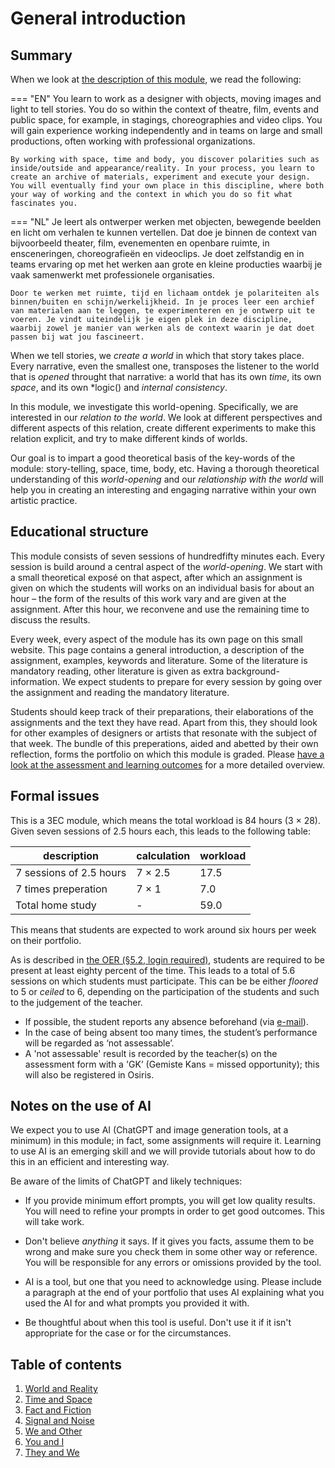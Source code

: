 # General introduction

## Summary

When we look at [the description of this module](https://www.academieminerva.nl/en/programmes/design/majors/time-based
), we read the following:

=== "EN"
    You learn to work as a designer with objects, moving images and light to tell stories. You do so within the context of theatre, film, events and public space, for example, in stagings, choreographies and video clips. You will gain experience working independently and in teams on large and small productions, often working with professional organizations. 

    By working with space, time and body, you discover polarities such as inside/outside and appearance/reality. In your process, you learn to create an archive of materials, experiment and execute your design. You will eventually find your own place in this discipline, where both your way of working and the context in which you do so fit what fascinates you.

=== "NL"
    Je leert als ontwerper werken met objecten, bewegende beelden en licht om verhalen te kunnen vertellen. Dat doe je binnen de context van bijvoorbeeld theater, film, evenementen en openbare ruimte, in ensceneringen, choreografieën en videoclips. Je doet zelfstandig en in teams ervaring op met het werken aan grote en kleine producties waarbij je vaak samenwerkt met professionele organisaties. 

    Door te werken met ruimte, tijd en lichaam ontdek je polariteiten als binnen/buiten en schijn/werkelijkheid. In je proces leer een archief van materialen aan te leggen, te experimenteren en je ontwerp uit te voeren. Je vindt uiteindelijk je eigen plek in deze discipline, waarbij zowel je manier van werken als de context waarin je dat doet passen bij wat jou fascineert. 

When we tell stories, we *create a world* in which that story takes place. Every narrative, even the smallest one, transposes the listener to the world that is *opened* throught that narrative: a world that has its own *time*, its own *space*, and its own *logic() and *internal consistency*.

In this module, we investigate this world-opening. Specifically, we are interested in our *relation to the world*. We look at different perspectives and different aspects of this relation, create different experiments to make this relation explicit, and try to make different kinds of worlds. 

Our goal is to impart a good theoretical basis of the key-words of the module: story-telling, space, time, body, etc. Having a thorough theoretical understanding of this *world-opening* and our *relationship with the world* will help you in creating an interesting and engaging narrative within your own artistic practice.

## Educational structure

This module consists of seven sessions of hundredfifty minutes each. Every session is build around a central aspect of the *world-opening*. We start with a small theoretical exposé on that aspect, after which an assignment is given on which the students will works on an individual basis for about an hour – the form of the results of this work vary and are given at the assignment. After this hour, we reconvene and use the remaining time to discuss the results.

Every week, every aspect of the module has its own page on this small website. This page contains a general introduction, a description of the assignment, examples, keywords and literature. Some of the literature is mandatory reading, other literature is given as extra background-information. We expect students to prepare for every session by going over the assignment and reading the mandatory literature.

Students should keep track of their preparations, their elaborations of the assignments and the text they have read. Apart from this, they should look for other examples of designers or artists that resonate with the subject of that week. The bundle of this preperations, aided and abetted by their own reflection, forms the portfolio on which this module is graded. Please [have a look at the assessment and learning outcomes](assessment.md) for a more detailed overview.

## Formal issues

This is a 3EC module, which means the total workload is 84 hours (3 &times; 28). Given seven sessions of 2.5 hours each, this leads to the following table:

description | calculation | workload
---|---|---
7 sessions of 2.5 hours | 7 &times; 2.5 | 17.5
7 times preperation | 7 &times; 1 | 7.0
Total home study | - | 59.0

This means that students are expected to work around six hours per week on their portfolio.

As is described in [the OER (§5.2, login required)](https://hanzenl.sharepoint.com.mcas.ms/sites/bmnc_binf_ps_mijnhanze/Onderwijsportaal/Forms/AllItems.aspx?id=%2Fsites%2Fbmnc%5Fbinf%5Fps%5Fmijnhanze%2FOnderwijsportaal%2FWeten%20en%20Regelen%2FStart%20van%20studie%28jaar%29%2FOverzicht%20Onderwijs%20en%20Examenregeling%2FSABK%2FVormgeving%2F20241211%20OER%20Academie%20Minerva%20bachelor%20Vormgeving%202024%2D25%20def%2Epdf&parent=%2Fsites%2Fbmnc%5Fbinf%5Fps%5Fmijnhanze%2FOnderwijsportaal%2FWeten%20en%20Regelen%2FStart%20van%20studie%28jaar%29%2FOverzicht%20Onderwijs%20en%20Examenregeling%2FSABK%2FVormgeving), students are required to be present at least eighty percent of the time. This leads to a total of 5.6 sessions on which students must participate. This can be be either *floored* to 5 or *ceiled* to 6, depending on the participation of the students and such to the judgement of the teacher.

- If possible, the student reports any absence beforehand (via [e-mail](mailto:b.barnard@pl.hanze.nl)).
- In the case of being absent too many times, the student’s performance will be regarded as ‘not assessable’.
- A 'not assessable' result is recorded by the teacher(s) on the assessment form with a 'GK’ (Gemiste Kans = missed opportunity); this will also be registered in Osiris.

## Notes on the use of AI

We expect you to use AI (ChatGPT and image generation tools, at a minimum) in this module; in fact, some assignments will require it. Learning to use AI is an emerging skill and we will provide tutorials about how to do this in an efficient and interesting way.

Be aware of the limits of ChatGPT and likely techniques:

- If you provide minimum effort prompts, you will get low quality results. You will need to refine your prompts in order to get good outcomes. This will take work.

- Don't believe *anything* it says. If it gives you facts, assume them to be wrong and make sure you check them in some other way or reference. You will be responsible for any errors or omissions provided by the tool.

- AI is a tool, but one that you need to acknowledge using. Please include a paragraph at the end of your portfolio that uses AI explaining what you used the AI for and what prompts you provided it with. 

- Be thoughtful about when this tool is useful. Don't use it if it isn't appropriate for the case or for the circumstances.

## Table of contents

1. [World and Reality](week1.md)
2. [Time and Space](week2.md)
3. [Fact and Fiction](week3.md)
4. [Signal and Noise](week4.md)
5. [We and Other](week5.md)
6. [You and I](week6.md)
7. [They and We](week7.md)